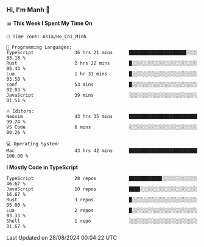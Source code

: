 ### Hi, I'm Manh 👋

<!--START_SECTION:waka-->
📊 **This Week I Spent My Time On** 

```text
🕑︎ Time Zone: Asia/Ho_Chi_Minh

💬 Programming Languages: 
TypeScript               36 hrs 21 mins      █████████████████████░░░░   83.18 % 
Rust                     2 hrs 22 mins       █░░░░░░░░░░░░░░░░░░░░░░░░   05.43 % 
Lua                      1 hr 31 mins        █░░░░░░░░░░░░░░░░░░░░░░░░   03.50 % 
conf                     53 mins             █░░░░░░░░░░░░░░░░░░░░░░░░   02.03 % 
JavaScript               39 mins             ░░░░░░░░░░░░░░░░░░░░░░░░░   01.51 % 

🔥 Editors: 
Neovim                   43 hrs 35 mins      █████████████████████████   99.74 % 
VS Code                  6 mins              ░░░░░░░░░░░░░░░░░░░░░░░░░   00.26 % 

💻 Operating System: 
Mac                      43 hrs 42 mins      █████████████████████████   100.00 % 
```

**I Mostly Code in TypeScript** 

```text
TypeScript               28 repos            ████████████░░░░░░░░░░░░░   46.67 % 
JavaScript               10 repos            ████░░░░░░░░░░░░░░░░░░░░░   16.67 % 
Rust                     3 repos             █░░░░░░░░░░░░░░░░░░░░░░░░   05.00 % 
Lua                      2 repos             █░░░░░░░░░░░░░░░░░░░░░░░░   03.33 % 
Shell                    1 repo              ░░░░░░░░░░░░░░░░░░░░░░░░░   01.67 % 
```




 Last Updated on 28/08/2024 00:04:22 UTC
<!--END_SECTION:waka-->
